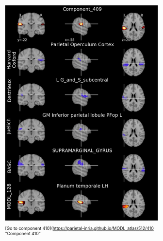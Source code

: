 


![409](preliminary/409.jpg "Component 409")

[Go to component 410](https://parietal-inria.github.io/MODL_atlas/512/410 "Component 410"